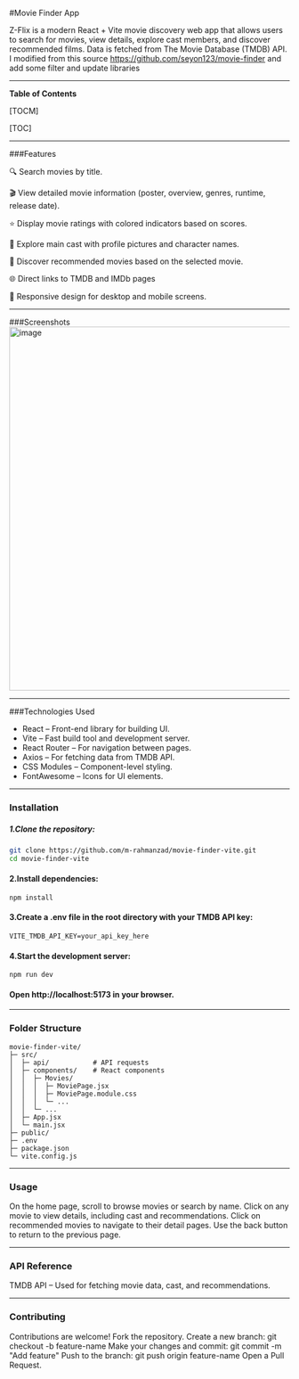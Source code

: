 #Movie Finder App

Z-Flix is a modern React + Vite movie discovery web app that allows users to search for movies, view details, explore cast members, and discover recommended films. Data is fetched from The Movie Database (TMDB) API.
I modified from this source https://github.com/seyon123/movie-finder and add some filter and update libraries 

------------

**Table of Contents**

[TOCM]

[TOC]

------------


###Features

🔍 Search movies by title.

🎬 View detailed movie information (poster, overview, genres, runtime, release date).

⭐ Display movie ratings with colored indicators based on scores.

👥 Explore main cast with profile pictures and character names.

🎯 Discover recommended movies based on the selected movie.

🌐 Direct links to TMDB and IMDb pages

🔄 Responsive design for desktop and mobile screens.

-----------
###Screenshots
<img width="1166" height="653" alt="image" src="https://github.com/user-attachments/assets/93e66264-f5a2-4d7c-88f2-dcfb2ab8b989" />

------------
###Technologies Used
- React – Front-end library for building UI.
- Vite – Fast build tool and development server.
- React Router – For navigation between pages.
- Axios – For fetching data from TMDB API.
- CSS Modules – Component-level styling.
- FontAwesome – Icons for UI elements.

------------

### Installation

##### 1.Clone the repository:
```bash
git clone https://github.com/m-rahmanzad/movie-finder-vite.git
cd movie-finder-vite
```

#### 2.Install dependencies:

```
npm install
```

#### 3.Create a .env file in the root directory with your TMDB API key:

```
VITE_TMDB_API_KEY=your_api_key_here
```

#### 4.Start the development server:
```
npm run dev
```

#### Open http://localhost:5173  in your browser.


------------



### Folder Structure
```
movie-finder-vite/
├─ src/
│  ├─ api/           # API requests
│  ├─ components/    # React components
│  │  ├─ Movies/
│  │  │  ├─ MoviePage.jsx
│  │  │  ├─ MoviePage.module.css
│  │  │  └─ ...
│  │  └─ ...
│  ├─ App.jsx
│  └─ main.jsx
├─ public/
├─ .env
├─ package.json
└─ vite.config.js
```

------------



### Usage
On the home page, scroll to browse movies or search by name.
Click on any movie to view details, including cast and recommendations.
Click on recommended movies to navigate to their detail pages.
Use the back button to return to the previous page.

---

### API Reference

TMDB API
 – Used for fetching movie data, cast, and recommendations.


------------



### Contributing
Contributions are welcome!
Fork the repository.
Create a new branch: git checkout -b feature-name
Make your changes and commit: git commit -m "Add feature"
Push to the branch: git push origin feature-name
Open a Pull Request.


